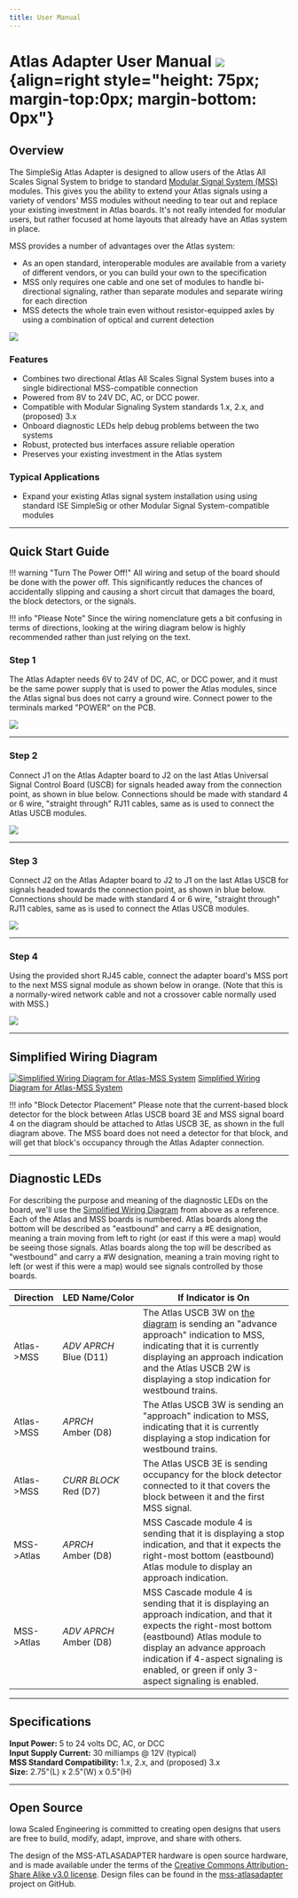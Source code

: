 ```yaml
---
title: User Manual
---
```

# Atlas Adapter User Manual ![](../img/simplesig-logo.png){align=right style="height: 75px; margin-top:0px; margin-bottom: 0px"}

## Overview

The SimpleSig Atlas Adapter is designed to allow users of the Atlas All Scales Signal System to bridge to standard [Modular Signal System (MSS)](/SimpleSig/introduction/) modules.  This gives you the ability to extend your Atlas signals using a variety of vendors' MSS modules without needing to tear out and replace your existing investment in Atlas boards.  It's not really intended for modular users, but rather focused at home layouts that already have an Atlas system in place.

MSS provides a number of advantages over the Atlas system:

* As an open standard, interoperable modules are available from a variety of different vendors, or you can build your own to the specification
* MSS only requires one cable and one set of modules to handle bi-directional signaling, rather than separate modules and separate wiring for each direction
* MSS detects the whole train even without resistor-equipped axles by using a combination of optical and current detection

![](img/mss-atlasadapter.jpg)

### Features

* Combines two directional Atlas All Scales Signal System buses into a single bidirectional MSS-compatible connection
* Powered from 8V to 24V DC, AC, or DCC power.
* Compatible with Modular Signaling System standards 1.x, 2.x, and (proposed) 3.x
* Onboard diagnostic LEDs help debug problems between the two systems
* Robust, protected bus interfaces assure reliable operation
* Preserves your existing investment in the Atlas system

### Typical Applications

* Expand your existing Atlas signal system installation using using standard ISE SimpleSig or other Modular Signal System-compatible modules

---

## Quick Start Guide

!!! warning "Turn The Power Off!"
    All wiring and setup of the board should be done with the power off.  This significantly reduces the chances of accidentally slipping and causing a short circuit that damages the board, the block detectors, or the signals.

!!! info "Please Note"
    Since the wiring nomenclature gets a bit confusing in terms of directions, looking at the wiring diagram below is highly recommended rather than just relying on the text.

### Step 1
 The Atlas Adapter needs 6V to 24V of DC, AC, or DCC power, and it must be the same power supply that is used to power the Atlas modules, since the Atlas signal bus does not carry a ground wire.  Connect power to the terminals marked "POWER" on the PCB.

![](img/mss-atlasadapter-power.jpg)

---

### Step 2
Connect J1 on the Atlas Adapter board to J2 on the last Atlas Universal Signal Control Board (USCB) for signals headed away from the connection point, as shown in blue below.  Connections should be made with standard 4 or 6 wire, "straight through" RJ11 cables, same as is used to connect the Atlas USCB modules.

![](img/mss-atlasadapter-step2.jpg)

---

### Step 3
Connect J2 on the Atlas Adapter board to J2 to J1 on the last Atlas USCB for signals headed towards the connection point, as shown in blue below.  Connections should be made with standard 4 or 6 wire, "straight through" RJ11 cables, same as is used to connect the Atlas USCB modules.

![](img/mss-atlasadapter-step3.jpg)

---

### Step 4
Using the provided short RJ45 cable, connect the adapter board's MSS port to the next MSS signal module as shown below in orange.  (Note that this is a normally-wired network cable and not a crossover cable normally used with MSS.) 

![](img/mss-atlasadapter-step4.jpg)

---

## Simplified Wiring Diagram

[![Simplified Wiring Diagram for Atlas-MSS System](img/atlas-mss-wiring-diagram.png)](img/atlas-mss-wiring-diagram.png)
[Simplified Wiring Diagram for Atlas-MSS System](img/atlas-mss-wiring-diagram.png)

!!! info "Block Detector Placement"
    Please note that the current-based block detector for the block between Atlas USCB board 3E and MSS signal board 4 on the diagram should be attached to Atlas USCB 3E, as shown in the full diagram above.  The MSS board does not need a detector for that block, and will get that block's occupancy through the Atlas Adapter connection.

---

## Diagnostic LEDs

For describing the purpose and meaning of the diagnostic LEDs on the board, we'll use the [Simplified Wiring Diagram](img/atlas-mss-wiring-diagram.png) from above as a reference.  Each of the Atlas and MSS boards is numbered.  Atlas boards along the bottom will be described as "eastbound" and carry a #E designation, meaning a train moving from left to right (or east if this were a map) would be seeing those signals.  Atlas boards along the top will be described as "westbound" and carry a #W designation, meaning a train moving right to left (or west if this were a map) would see signals controlled by those boards.

| Direction | LED&nbsp;Name/Color | If Indicator is On |
|-------------------|--------------------|-----------------|
| Atlas->MSS | *ADV APRCH*<br/>Blue (D11) | The Atlas USCB 3W on [the diagram](img/atlas-mss-wiring-diagram.png) is sending an "advance approach" indication to MSS, indicating that it is currently displaying an approach indication and the Atlas USCB 2W is displaying a stop indication for westbound trains. | 
| Atlas->MSS | *APRCH*<br/>Amber (D8) | The Atlas USCB 3W is sending an "approach" indication to MSS, indicating that it is currently displaying a stop indication for westbound trains. | 
| Atlas->MSS | *CURR BLOCK*<br/>Red (D7) | The Atlas USCB 3E is sending occupancy for the block detector connected to it that covers the block between it and the first MSS signal. | 
| MSS->Atlas | *APRCH*<br/>Amber (D8) | MSS Cascade module 4 is sending that it is displaying a stop indication, and that it expects the right-most bottom (eastbound) Atlas module to display an approach indication. | 
| MSS->Atlas | *ADV APRCH*<br/>Amber (D8) | MSS Cascade module 4 is sending that it is displaying an approach indication, and that it expects the right-most bottom (eastbound) Atlas module to display an advance approach indication if 4-aspect signaling is enabled, or green if only 3-aspect signaling is enabled. | 

---

## Specifications

**Input Power:**  5 to 24 volts DC, AC, or DCC  
**Input Supply Current:**  30 milliamps @ 12V (typical)  
**MSS Standard Compatibility:** 1.x, 2.x, and (proposed) 3.x  
**Size:**  2.75"(L) x 2.5"(W) x 0.5"(H)  

---

## Open Source 

Iowa Scaled Engineering is committed to creating open designs that users are free to build, modify,
adapt, improve, and share with others.

The design of the MSS-ATLASADAPTER hardware is open source hardware, and is made available under the
terms of the [Creative Commons Attribution-Share Alike v3.0 license](http://creativecommons.org/licenses/by-sa/3.0/). 
Design files can be found in the [mss-atlasadapter](https://github.com/IowaScaledEngineering/mss-atlasadapter) project on 
GitHub.

